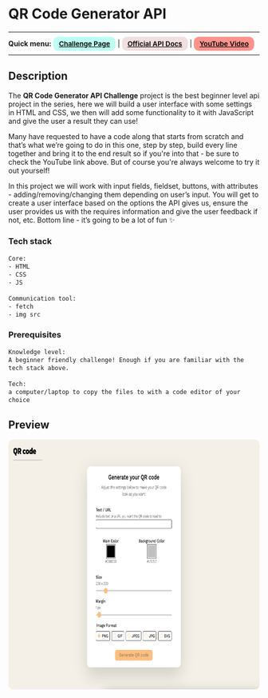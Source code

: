 # QR Code Generator API 
---
<div>
<b>Quick menu:</b>
<a href="https://theultimateapichallenge.com/qr-code-generator-api" target="_blank" rel="noopener"
    style="padding:0.35rem 0.7rem;
    color: black;
    background: #BDFFF3;
    border-radius:10px;
    font-size:0.85rem;
    font-weight:600;">Challenge Page</a> |
<a href="https://goqr.me/api/" target="_blank" rel="noopener"
    style="padding:0.35rem 0.7rem;
    color: black;
    background: #F1DEDE;
    border-radius:10px;
    font-size:0.85rem;
    font-weight:600;">Official API Docs</a> |
<a href="" target="_blank" rel="noopener"
    style="padding:0.35rem 0.7rem;
    color: black;
    background: #FE938C;
    border-radius:10px;
    font-size:0.85rem;
    font-weight:600;">YouTube Video</a> 
</div>

---

## Description

<p>The <b>QR Code Generator API Challenge</b> project is the best beginner level api project in the series, here we will build a user interface with some settings in HTML and CSS, we then will add some functionality to it with JavaScript and give the user a result they can use!</p>

<p>Many have requested to have a code along that starts from scratch and that’s what we’re going to do in this one, step by step, build every line together and bring it to the end result so if you're into that - be sure to check the YouTube link above. But of course you're always welcome to try it out yourself!</p>

<p>In this project we will work with input fields, fieldset, buttons, with attributes - adding/removing/changing them depending on user’s input. You will get to create a user interface based on the options the API gives us, ensure the user provides us with the requires information and give the user feedback if not, etc. Bottom line - it’s going to be a lot of fun ✨</p>

### Tech stack
```
Core:
- HTML
- CSS
- JS

Communication tool:
- fetch
- img src
```

### Prerequisites
```
Knowledge level: 
A beginner friendly challenge! Enough if you are familiar with the tech stack above.

Tech: 
a computer/laptop to copy the files to with a code editor of your choice
```

## Preview
<img src="/preview.png" height="500" style="border-radius:10px;margin-bottom:1rem;" />

